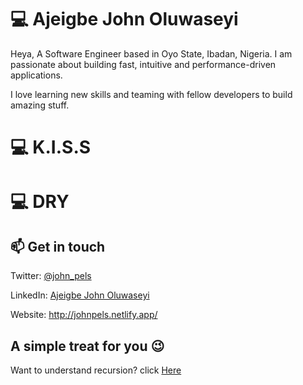 # 💻 Ajeigbe John Oluwaseyi

Heya, A Software Engineer based in Oyo State, Ibadan, Nigeria. I am passionate about building fast, intuitive and performance-driven applications.

I love learning new skills and teaming with fellow developers to build amazing stuff. 

# 💻 K.I.S.S
# 💻 DRY

## 📫 Get in touch

Twitter: [@john_pels](https://twitter.com/john_pels)

LinkedIn: [Ajeigbe John Oluwaseyi](https://www.linkedin.com/in/ajeigbejohn/)

Website: http://johnpels.netlify.app/

## A simple treat for you 😉

Want to understand recursion? click [Here](https://github.com/john-pels)
